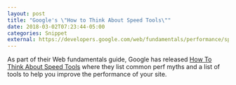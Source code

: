 ```yaml
---
layout: post
title: "Google's \"How to Think About Speed Tools\""
date: 2018-03-02T07:23:44-05:00
categories: Snippet
external: https://developers.google.com/web/fundamentals/performance/speed-tools/
---
```


As part of their Web fundamentals guide, Google has released [How To Think About Speed Tools](https://developers.google.com/web/fundamentals/performance/speed-tools/) where they list common perf myths and a list of tools to help you improve the performance of your site.
